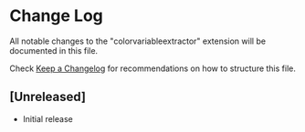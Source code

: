 # Change Log

All notable changes to the "colorvariableextractor" extension will be documented in this file.

Check [Keep a Changelog](http://keepachangelog.com/) for recommendations on how to structure this file.

## [Unreleased]

- Initial release